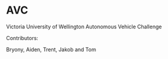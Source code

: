 # AVC
Victoria University of Wellington Autonomous Vehicle Challenge

Contributors:

Bryony, Aiden, Trent, Jakob and Tom
